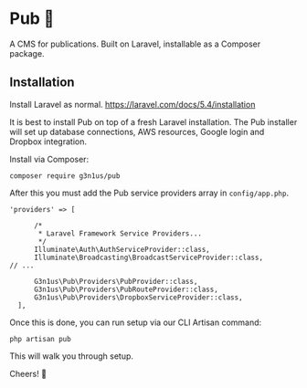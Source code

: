 # Pub :beer:
A CMS for publications. Built on Laravel, installable as a Composer package.

## Installation
Install Laravel as normal. 
https://laravel.com/docs/5.4/installation

It is best to install Pub on top of a fresh Laravel installation. The Pub installer will set up database connections, AWS resources, Google login and Dropbox integration.

Install via Composer:

	composer require g3n1us/pub

After this you must add the Pub service providers array in `config/app.php`.

    'providers' => [

          /*
           * Laravel Framework Service Providers...
           */
          Illuminate\Auth\AuthServiceProvider::class,
          Illuminate\Broadcasting\BroadcastServiceProvider::class,
    // ...    

          G3n1us\Pub\Providers\PubProvider::class,        
          G3n1us\Pub\Providers\PubRouteProvider::class,        
          G3n1us\Pub\Providers\DropboxServiceProvider::class,
      ],

Once this is done, you can run setup via our CLI Artisan command:

	php artisan pub

This will walk you through setup.

Cheers! :beers:
